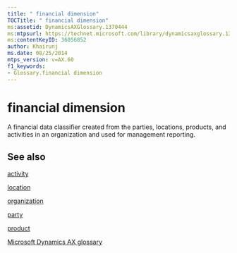 ```yaml
---
title: " financial dimension"
TOCTitle: " financial dimension"
ms:assetid: DynamicsAXGlossary.1370444
ms:mtpsurl: https://technet.microsoft.com/library/dynamicsaxglossary.1370444(v=AX.60)
ms:contentKeyID: 36056852
author: Khairunj
ms.date: 08/25/2014
mtps_version: v=AX.60
f1_keywords:
- Glossary.financial dimension
---
```


# financial dimension

A financial data classifier created from the parties, locations, products, and activities in an organization and used for management reporting.

## See also

[activity](activity.md)

[location](location.md)

[organization](organization.md)

[party](https://technet.microsoft.com/library/hh208669\(v=ax.60\))

[product](product.md)

[Microsoft Dynamics AX glossary](glossary/microsoft-dynamics-ax-glossary.md)

  


